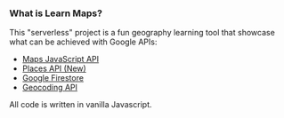 ### What is Learn Maps?
This "serverless" project is a fun geography learning tool that showcase what can be achieved with Google APIs:
- [Maps JavaScript API](https://developers.google.com/maps/documentation/javascript/overview)
- [Places API (New)](https://developers.google.com/maps/documentation/places/web-service/overview)
- [Google Firestore](https://firebase.google.com/docs/web/setup)
- [Geocoding API](https://developers.google.com/maps/documentation/geocoding/overview)

All code is written in vanilla Javascript.
